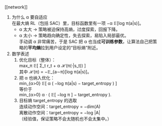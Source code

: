 [[network]]
1. 为什么 α 要自适应  
	在最大熵 RL（包括 SAC）里，目标函数里有一项 −α 𝔼[log π(a|s)]。
	- α 太大 → 策略被迫保持高熵，过度探索，回报下降。
	- α 太小 → 策略趋向确定性，失去探索，易陷入局部最优。  
	    手动调 α 非常痛苦，于是 SAC 把 α 也当成**可训练参数**，让算法自己把策略的**平均熵**拉到用户设定的“目标熵”附近。
2. 数学表述
	1. 优化目标（整体）：  
	    max_π 𝔼[ Σ_t r_t + α ℋ(π(·|s_t)) ]  
	    其中 ℋ(π) = −𝔼_{a∼π}[log π(a|s)]。
	2. 把 α 也纳入优化：  
	    min_{α>0} 𝔼[ α ( −log π(a|s) − target_entropy ) ]  
	    等价于  
	    min_{α>0} α · ( 𝔼[ −log π ] − target_entropy ).
	3. 目标熵 target_entropy 的选取  
	    连续动作空间：target_entropy = −dim(A)  
	    离散动作空间：target_entropy = −log |A|  
	    （经验值，保证策略不会太随机也不会太集中。）
